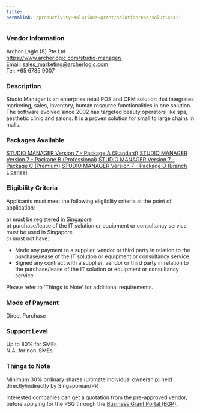 ```yaml
---
title: 
permalink: /productivity-solutions-grant/solutionrepo/solution171
---
```


### Vendor Information
Archer Logic (S) Pte Ltd<br>https://www.archerlogic.com/studio-manager/<br>Email: sales_marketing@archerlogic.com<br>Tel: +65 6785 9007

### Description

Studio Manager is an enterprise retail POS and CRM solution that integrates marketing, sales, inventory, human resource functionalities in one solution. The software evolved since 2002 has targeted beauty operators like spa, aesthetic clinic and salons. It is a proven solution for small to large chains in malls.

### Packages Available

<a href='https://www.gobusiness.gov.sg/images/psg/Archer_Logic_Annex_3_Part_1.pdf' target='_blank'>STUDIO MANAGER Version 7 - Package A (Standard)</a>
<a href='https://www.gobusiness.gov.sg/images/psg/Archer_Logic_Annex_3_Part_2.pdf' target='_blank'>STUDIO MANAGER Version 7 - Package B (Professional)</a>
<a href='https://www.gobusiness.gov.sg/images/psg/Archer_Logic_Annex_3_Part_3.pdf' target='_blank'>STUDIO MANAGER Version 7 - Package C (Premium)</a>
<a href='https://www.gobusiness.gov.sg/images/psg/Archer_Logic_Annex_3_Part_4.pdf' target='_blank'>STUDIO MANAGER Version 7 - Package D (Branch License)</a>

### Eligibility Criteria

Applicants must meet the following eligibility criteria at the point of application:

a) must be registered in Singapore <br>
b) purchase/lease of the IT solution or equipment or consultancy service must be used in Singapore <br>
c) must not have:
- Made any payment to a supplier, vendor or third party in relation to the purchase/lease of the IT solution or equipment or consultancy service
- Signed any contract with a supplier, vendor or third party in relation to the purchase/lease of the IT solution or equipment or consultancy service

Please refer to 'Things to Note' for additional requirements.

### Mode of Payment
Direct Purchase

### Support Level
Up to 80% for SMEs <br>
N.A. for non-SMEs

### Things to Note
Minimum 30% ordinary shares (ultimate individual ownership) held directly/indirectly by Singaporean/PR

Interested companies can get a quotation from the pre-approved vendor, before applying for the PSG through the <a target='_blank' href='https://www.businessgrants.gov.sg/'>Business Grant Portal (BGP)</a>.

